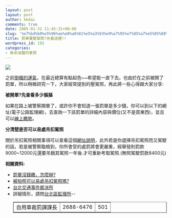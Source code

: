 ```yaml
---
layout: post
layout: post
author: kkdai
comments: true
date: 2005-01-31 11:45:31+00:00
slug: '%e7%bd%b0%e5%96%ae%e8%a6%81%e5%a3%93%e9%a7%95%e7%85%a7%e5%85%88%e7%9c%8b%e9%80%99%e8%a3%a1'
title: 罰單要壓駕照?先看這裡!!
wordpress_id: 192
categories:
- 柴米油鹽的東西
---
```


![](http://163.29.173.252/menu/download_pics/ticket1.jpg)

之前[倒楣的運氣](http://www.evanlin.com/blog/archives/000241.html)，在最近總算有點起色~~希望能一直下去。也由於在之前被開了罰單，所以稍微研究一下，大家經常提到的壓駕照，再此將一些心得跟大家分享:

**被開單?先查看多少摳摳**

如果在路上被警察開單了，或許你不會知道一張罰單是多少錢，你可以到以下的網址(電子公路監理網)，去查詢一下該罰單的詳細內容與價位(又不是買東西)，並且可以[線上繳款](https://www.mvdis.gov.tw/wps/portal/!ut/p/_s.7_0_A/7_0_DD/.cmd/ad/.ar/sa.com.cht.mvdis.portal.portlet.flow.util.DispatchAction/.c/6_0_6G/.ce/7_0_2R6/.p/5_0_2KP/.d/0?PC_7_0_2R6_TargetStateDescriptor=com.cht.mvdis.portal.gu.ptf%3F&PC_7_0_2R6_ActionDescriptorName=com.cht.mvdis.portal.portlet.flow.util.DispatchActionDescriptor&PC_7_0_2R6_ActionDescriptorString=com.cht.mvdis.portal.gu.ptf%23com.cht.mvdis.portal.portlet.flow.util.DefaultResetState%23com.cht.mvdis.portal.gu.ptf%3F%23&PC_7_0_2R6_TargetStateName=com.cht.mvdis.portal.portlet.flow.util.DefaultResetState#)。

**分清楚是否可以易處吊扣駕照**

關於吊扣駕照相關事項可以查看這個[網址說明](http://203.204.118.57/da-vi/home5-2.htm)，此外若是你選擇吊扣駕照而又駕駛的話，若是被警察臨檢到，你所會受的處罰將會更嚴重，經舉發則罰款9000~12000元還要吊銷其駕照一年後.才可重新考取駕照.(無照駕駛罰款8400元)  


**相關資料:**

  * [罰單沒錢繳，怎麼辦?](http://forum.u-car.com.tw/forum-detail.asp?fid=24682)
  * [被拍照可以易處吊扣駕照嗎?](http://203.204.118.57/da-vi/home5-2.htm)
  * [台北交通事件裁決所](http://www.judge.taipei.gov.tw/)
  * 詳細情形，請問[台北區監理所](http://www.tmvso.gov.tw/index.asp)--<table cellpadding="2" border="1" cellspacing="1" class="text" ><tbody ><tr >
<td >自用車裁罰課課長 
</td>
<td >2688-6476 
</td>
<td >501
</td></tr></tbody></table>
